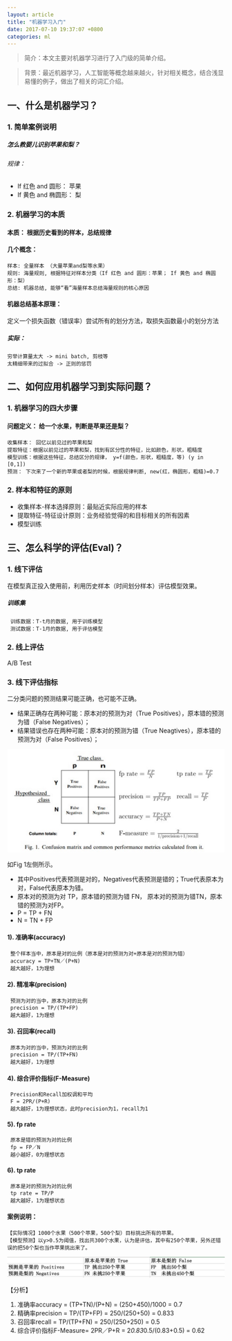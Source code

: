 ```yaml
---
layout: article 
title: "机器学习入门"
date: 2017-07-10 19:37:07 +0800
categories: ml 
---
```

> 简介：本文主要对机器学习进行了入门级的简单介绍。

> 背景：最近机器学习，人工智能等概念越来越火，针对相关概念，结合浅显易懂的例子，做出了相关的词汇介绍。

## 一、什么是机器学习？
### 1. 简单案例说明
##### 怎么教婴儿识别苹果和梨？
###### 规律：
- If 红色 and 圆形：
      苹果
- If 黄色 and 椭圆形：
      梨

### 2. 机器学习的本质
#### 本质： 根据历史看到的样本，总结规律

#### 几个概念：
    样本: 全量样本 （大量苹果and梨等水果）
    规则: 海量规则, 根据特征对样本分类（If 红色 and 圆形：苹果； If 黄色 and 椭圆形：梨）
    总结: 机器总结, 能够“看”海量样本总结海量规则的核心原因

#### 机器总结基本原理：
   定义一个损失函数（错误率）尝试所有的划分方法，取损失函数最小的划分方法
   
 
##### 实际：
    穷举计算量太大 -> mini batch, 剪枝等
    太精细带来的过拟合 -> 正则的惩罚

## 二、如何应用机器学习到实际问题？

### 1. 机器学习的四大步骤
#### 问题定义： 给一个水果，判断是苹果还是梨？

    收集样本： 回忆以前见过的苹果和梨
    提取特征：根据以前见过的苹果和梨，找到有区分性的特征，比如颜色，形状，粗糙度
    模型训练：根据这些特征，总结区分的规律， y=f(颜色，形状，粗糙度，等) (y in [0,1])
    预测： 下次来了一个新的苹果或者梨的时候，根据规律判断, new(红，椭圆形，粗糙)=0.7

### 2. 样本和特征的原则
- 收集样本-样本选择原则：最贴近实际应用的样本
- 提取特征-特征设计原则：业务经验觉得的和目标相关的所有因素
- 模型训练


## 三、怎么科学的评估(Eval)？
### 1. 线下评估
   在模型真正投入使用前，利用历史样本（时间划分样本）评估模型效果。
   
##### 训练集
     训练数据：T-t月的数据, 用于训练模型
     测试数据：T-1月的数据, 用于评估模型

### 2. 线上评估
   A/B Test
   
### 3. 线下评估指标
二分类问题的预测结果可能正确，也可能不正确。

- 结果正确存在两种可能：原本对的预测为对（True Positives），原本错的预测为错（False Negatives）；
- 结果错误也存在两种可能：原本对的预测为错（True Neagtives），原本错的预测为对（False Positives）；

![正负样本分布](https://github.com/sandysuehe/sandysuehe.github.io/blob/master/images/ml/ml_started/ml.jpeg?raw=true)

  如Fig 1左侧所示。
  
  - 其中Positives代表预测是对的，Negatives代表预测是错的；True代表原本为对，False代表原本为错。
  - 原本对的预测为对 TP，原本错的预测为错 FN， 原本对的预测为错TN，原本错的预测为对FP。
  - P = TP + FN
  - N = TN + FP


#### 1). 准确率(accuracy)
     整个样本当中，原本是对的比例（原本是对的预测为对+原本是对的预测为错）
     accuracy = TP+TN／(P+N) 
     越大越好，1为理想

#### 2). 精准率(precision)
     预测为对的当中，原本为对的比例
     precision = TP/(TP+FP)
     越大越好，1为理想
     
#### 3). 召回率(recall)  
     原本为对的当中，预测为对的比例
     precision = TP/(TP+FN)
     越大越好，1为理想
     
#### 4). 综合评价指标(F-Measure)
     Precision和Recall加权调和平均
     F = 2PR/(P+R)
     越大越好，1为理想状态，此时precision为1，recall为1


#### 5). fp rate
     原本是错的预测为对的比例
     fp = FP／N
     越小越好，0为理想状态
     
#### 6). tp rate
     原本是对的预测为对的比例
     tp rate = TP/P
     越大越好，1为理想状态
  
#### 案例说明：
    【实际情况】1000个水果（500个苹果，500个梨）目标挑出所有的苹果。
    【模型预测】以y>0.5为阈值，找出共300个水果，认为是评估，其中有250个苹果，另外还错误的把50个梨也当作苹果挑出来了。

![案例说明](https://github.com/sandysuehe/sandysuehe.github.io/blob/master/images/ml/ml_started/ml_sample.png?raw=true)
   
【分析】

1. 准确率accuracy = (TP+TN)/(P+N) = (250+450)/1000 = 0.7
2. 精确率precision = TP/(TP+FP) = 250/(250+50) = 0.833
3. 召回率recall = TP/(TP+FN) = 250/(250+250) = 0.5
4. 综合评价指标F-Measure= 2PR／P+R = 2*0.83*0.5/(0.83+0.5) = 0.62
